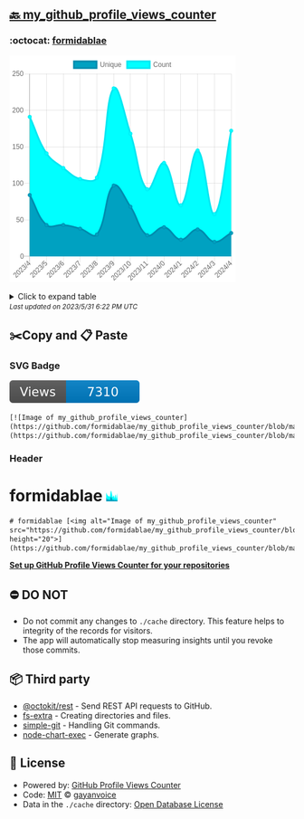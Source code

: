 ## [🔙 my_github_profile_views_counter](https://github.com/formidablae/my_github_profile_views_counter)

### :octocat: [formidablae](https://github.com/formidablae/formidablae)
![Image of my_github_profile_views_counter](https://github.com/formidablae/my_github_profile_views_counter/blob/master/graph/385108435/large/year.png)

<details>
	<summary>Click to expand table</summary>
	<h2>:calendar: Year Page Views Table</h2>
<table>
	<tr>
		<th>
			Last Updated
		</th>
		<th>
			Unique
		</th>
		<th>
			Count
		</th>
	</tr>
	<tr>
		<td>
			<code>2023/5/1</code>
		</td>
		<td>
			<code>32</code>
		</td>
		<td>
			<code>172</code>
		</td>
	</tr>
	<tr>
		<td>
			<code>2023/4/1</code>
		</td>
		<td>
			<code>20</code>
		</td>
		<td>
			<code>58</code>
		</td>
	</tr>
	<tr>
		<td>
			<code>2023/3/1</code>
		</td>
		<td>
			<code>37</code>
		</td>
		<td>
			<code>145</code>
		</td>
	</tr>
	<tr>
		<td>
			<code>2023/2/1</code>
		</td>
		<td>
			<code>23</code>
		</td>
		<td>
			<code>70</code>
		</td>
	</tr>
	<tr>
		<td>
			<code>2023/1/1</code>
		</td>
		<td>
			<code>40</code>
		</td>
		<td>
			<code>128</code>
		</td>
	</tr>
	<tr>
		<td>
			<code>2022/12/1</code>
		</td>
		<td>
			<code>29</code>
		</td>
		<td>
			<code>92</code>
		</td>
	</tr>
	<tr>
		<td>
			<code>2022/11/1</code>
		</td>
		<td>
			<code>68</code>
		</td>
		<td>
			<code>168</code>
		</td>
	</tr>
	<tr>
		<td>
			<code>2022/10/1</code>
		</td>
		<td>
			<code>97</code>
		</td>
		<td>
			<code>230</code>
		</td>
	</tr>
	<tr>
		<td>
			<code>2022/9/1</code>
		</td>
		<td>
			<code>30</code>
		</td>
		<td>
			<code>108</code>
		</td>
	</tr>
	<tr>
		<td>
			<code>2022/8/1</code>
		</td>
		<td>
			<code>38</code>
		</td>
		<td>
			<code>106</code>
		</td>
	</tr>
	<tr>
		<td>
			<code>2022/7/1</code>
		</td>
		<td>
			<code>43</code>
		</td>
		<td>
			<code>121</code>
		</td>
	</tr>
	<tr>
		<td>
			<code>2022/6/1</code>
		</td>
		<td>
			<code>43</code>
		</td>
		<td>
			<code>141</code>
		</td>
	</tr>
	<tr>
		<td>
			<code>2022/5/1</code>
		</td>
		<td>
			<code>84</code>
		</td>
		<td>
			<code>191</code>
		</td>
	</tr>
</table>

</details>
<small><i>Last updated on 2023/5/31 6:22 PM UTC</i></small>

## ✂️Copy and 📋 Paste
### SVG Badge
[![Image of my_github_profile_views_counter](https://github.com/formidablae/my_github_profile_views_counter/blob/master/svg/385108435/badge.svg)](https://github.com/formidablae/my_github_profile_views_counter/blob/master/readme/385108435/week.md)
```readme
[![Image of my_github_profile_views_counter](https://github.com/formidablae/my_github_profile_views_counter/blob/master/svg/385108435/badge.svg)](https://github.com/formidablae/my_github_profile_views_counter/blob/master/readme/385108435/week.md)
```
### Header
# formidablae [<img alt="Image of my_github_profile_views_counter" src="https://github.com/formidablae/my_github_profile_views_counter/blob/master/graph/385108435/small/year.png" height="20">](https://github.com/formidablae/my_github_profile_views_counter/blob/master/readme/385108435/year.md)
```readme
# formidablae [<img alt="Image of my_github_profile_views_counter" src="https://github.com/formidablae/my_github_profile_views_counter/blob/master/graph/385108435/small/year.png" height="20">](https://github.com/formidablae/my_github_profile_views_counter/blob/master/readme/385108435/year.md)
```
[**Set up GitHub Profile Views Counter for your repositories**](https://github.com/gayanvoice/github-profile-views-counter)
## ⛔ DO NOT
- Do not commit any changes to `./cache` directory. This feature helps to integrity of the records for visitors.
- The app will automatically stop measuring insights until you revoke those commits.
## 📦 Third party

- [@octokit/rest](https://www.npmjs.com/package/@octokit/rest) - Send REST API requests to GitHub.
- [fs-extra](https://www.npmjs.com/package/fs-extra) - Creating directories and files.
- [simple-git](https://www.npmjs.com/package/simple-git) - Handling Git commands.
- [node-chart-exec](https://www.npmjs.com/package/node-chart-exec) - Generate graphs.
## 📄 License
- Powered by: [GitHub Profile Views Counter](https://github.com/gayanvoice/github-profile-views-counter)
- Code: [MIT](./LICENSE) © [gayanvoice](https://github.com/gayanvoice/github-profile-views-counter)
- Data in the `./cache` directory: [Open Database License](https://opendatacommons.org/licenses/odbl/1-0/)